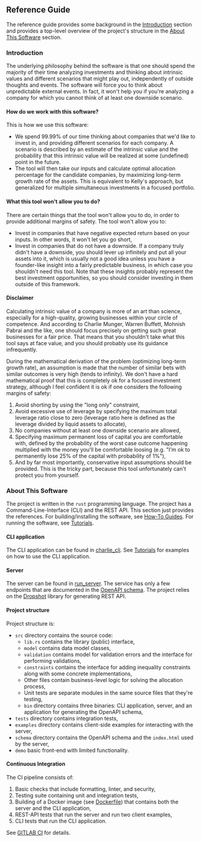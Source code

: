 ## Reference Guide

The reference guide provides some background in the [Introduction](#introduction) section and provides a top-level
overview of the project's structure in the [About This Software](#about-this-software) section. 

### Introduction

The underlying philosophy behind the software is that one should spend the majority of their time analyzing investments
and thinking about intrinsic values and different scenarios that might play out, independently of outside thoughts and
events. The software will force you to think about unpredictable external events. In fact, it won't help you if you're
analyzing a company for which you cannot think of at least one downside scenario.

#### How do we work with this software?

This is how we use this software:
- We spend 99.99% of our time thinking about companies that we'd like to invest in, and providing different scenarios
  for each company. A scenario is described by an estimate of the intrinsic value and the probability that this
  intrinsic value will be realized at some (undefined) point in the future.
- The tool will then take our inputs and calculate optimal allocation percentage for the candidate companies, by
  maximizing long-term growth rate of the assets. This is equivalent to Kelly's approach, but generalized for multiple
  simultaneous investments in a focused portfolio.

#### What this tool won't allow you to do?

There are certain things that the tool won't allow you to do, in order to provide additional margins of safety. The
tool won't allow you to:
- Invest in companies that have negative expected return based on your inputs. In other words, it won't let you go
  short,
- Invest in companies that do not have a downside. If a company truly didn't have a downside, you should lever up
  infinitely and put all your assets into it, which is usually not a good idea unless you have a founder-like insight
  into a fairly predictable business, in which case you shouldn't need this tool. Note that these insights probably
  represent the best investment opportunities, so you should consider investing in them outside of this framework.

#### Disclaimer

Calculating intrinsic value of a company is more of an art than science, especially for a high-quality, growing
businesses within your circle of competence. And according to Charlie Munger, Warren Buffett, Mohnish Pabrai and the
like, one should focus precisely on getting such great businesses for a fair price. That means that you shouldn't take
what this tool says at face value, and you should probably use its guidance infrequently.

During the mathematical derivation of the problem (optimizing long-term growth rate), an assumption is made that the
number of similar bets with similar outcomes is very high (tends to infinity). We don't have a hard mathematical proof
that this is completely ok for a focused investment strategy, although I feel confident it is ok if one considers the
following margins of safety:
1. Avoid shorting by using the "long only" constraint,
2. Avoid excessive use of leverage by specifying the maximum total leverage ratio close to zero (leverage ratio here is 
   defined as the leverage divided by liquid assets to allocate),
3. No companies without at least one downside scenario are allowed,
4. Specifying maximum permanent loss of capital you are comfortable with, defined by the probability of the worst case
   outcome happening multiplied with the money you'll be comfortable loosing (e.g. "I'm ok to permanently lose 25% of
   the capital with probability of 1%"),
5. And by far most importantly, conservative input assumptions should be provided. This is the tricky part, because this
   tool unfortunately can't protect you from yourself.

### About This Software

The project is written in the `rust` programming language. The project has a Command-Line-Interface (CLI) and the REST
API. This section just provides the references. For building/installing the software, see [How-To Guides](HOW-TO.md).
For running the software, see [Tutorials](TUTORIALS.md).  

#### CLI application

The CLI application can be found in [charlie_cli](/src/bin/charlie_cli.rs). See
[Tutorials](./TUTORIALS.md#cli-application) for examples on how to use the CLI application.

#### Server

The server can be found in [run_server](/src/bin/run_server.rs). The service has only a few endpoints that are
documented in the [OpenAPI schema](/schema/openapi.json). The project relies on the
[Dropshot](https://docs.rs/dropshot/latest/dropshot/) library for generating REST API.

#### Project structure

Project structure is:
- `src` directory contains the source code:
  - `lib.rs` contains the library (public) interface,
  - `model` contains data model classes,
  - `validation` contains model for validation errors and the interface for performing validations,
  - `constraints` contains the interface for adding inequality constraints along with some concrete implementations,
  - Other files contain business-level logic for solving the allocation process,
  - Unit tests are separate modules in the same source files that they're testing,
  - `bin` directory contains three binaries: CLI application, server, and an application for generating the OpenAPI
          schema,
- `tests` directory contains integration tests,
- `examples` directory contains client-side examples for interacting with the server,
- `schema` directory contains the OpenAPI schema and the `index.html` used by the server,
- `demo` basic front-end with limited functionality.

#### Continuous Integration

The CI pipeline consists of:
1. Basic checks that include formatting, linter, and security,
2. Testing suite containing unit and integration tests,
3. Building of a Docker image (see [Dockerfile](/Dockerfile)) that contains both the server and the CLI application,
4. REST-API tests that run the server and run two client examples,
5. CLI tests that run the CLI application.

See [GITLAB CI](/.gitlab-ci.yml) for details.